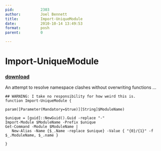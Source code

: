 ```yaml
---
pid:            2303
author:         Joel Bennett
title:          Import-UniqueModule
date:           2010-10-14 13:49:53
format:         posh
parent:         0

---
```


# Import-UniqueModule

### [download](Scripts\2303.ps1)

An attempt to resolve namespace clashes without overwriting functions ...

```posh
## WARNING: I take no responsibility for how weird this is.
function Import-UniqueModule { 

param([Parameter(Mandatory=$true)][String]$ModuleName)

$unique = [guid]::NewGuid().Guid -replace "-"
Import-Module $ModuleName -Prefix $unique
Get-Command -Module $ModuleName | 
   New-Alias -Name {$_.Name -replace $unique} -Value { "{0}/{1}" -f $_.ModuleName, $_.name }

}

```
